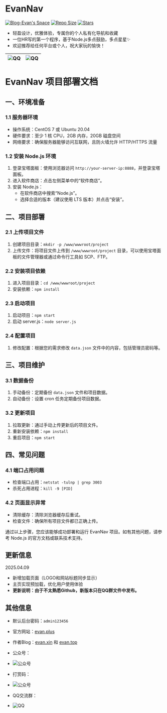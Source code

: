 # EvanNav

[![Blog-Evan's Space](https://img.shields.io/badge/Blog-Evan's%20Space-black?logo=blog&color=blueviolet)](https://evan.xin)
[![Repo Size](https://img.shields.io/github/repo-size/EvanTop/EvanNav)](https://github.com/EvanTop/EvanNav)
[![Stars](https://img.shields.io/github/stars/EvanTop/EvanNav)](https://github.com/EvanTop/EvanNav/stargazers)


- 轻盈设计，优雅体验，专属你的个人私有化导航和收藏  
- 一位HR写的第一个程序，基于Node.js多点鼓励，多点星星✨  
- 欢迎推荐给任何平台或个人，祝大家玩的愉快！

|![QQ](https://i.imgur.com/zGqbG1s.png)|![QQ](https://i.imgur.com/K94PINK.png)|
| ---      | ---       |

# EvanNav 项目部署文档

## 一、环境准备

### 1.1 服务器环境
- 操作系统：CentOS 7 或 Ubuntu 20.04
- 硬件要求：至少 1 核 CPU，2GB 内存，20GB 磁盘空间
- 网络要求：确保服务器能够访问互联网，且防火墙允许 HTTP/HTTPS 流量

### 1.2 安装 Node.js 环境
1. 登录宝塔面板：使用浏览器访问 `http://your-server-ip:8888`，并登录宝塔面板。
2. 进入软件商店：点击左侧菜单中的“软件商店”。
3. 安装 Node.js：
   - 在软件商店中搜索“Node.js”。
   - 选择合适的版本（建议使用 LTS 版本）并点击“安装”。

## 二、项目部署

### 2.1 上传项目文件
1. 创建项目目录：`mkdir -p /www/wwwroot/project`
2. 上传文件：将项目文件上传到 `/www/wwwroot/project` 目录，可以使用宝塔面板的文件管理器或通过命令行工具如 SCP、FTP。

### 2.2 安装项目依赖
1. 进入项目目录：`cd /www/wwwroot/project`
2. 安装依赖：`npm install`

### 2.3 启动项目
1. 启动项目：`npm start`
2. 启动 server.js：`node server.js`

### 2.4 配置项目
1. 修改配置：根据您的需求修改 `data.json` 文件中的内容，包括管理员密码等。

## 三、项目维护

### 3.1 数据备份
1. 手动备份：定期备份 `data.json` 文件和项目数据。
2. 自动备份：设置 cron 任务定期备份项目数据。

### 3.2 更新项目
1. 拉取更新：通过手动上传更新后的项目文件。
2. 重新安装依赖：`npm install`
3. 重启项目：`npm start`

## 四、常见问题

### 4.1 端口占用问题
- 检查端口占用：`netstat -tulnp | grep 3003`
- 杀死占用进程：`kill -9 [PID]`

### 4.2 页面显示异常
- 清除缓存：清除浏览器缓存后重试。
- 检查文件：确保所有项目文件都已正确上传。

通过以上步骤，您应该能够成功部署和运行 EvanNav 项目。如有其他问题，请参考 Node.js 的官方文档或联系技术支持。

## 更新信息
2025.04.09
- 新增加载页面（LOGO和网站标题同步显示）
- 主页实现预加载，优化用户使用体验
- **更新说明：由于不太熟悉Github，新版本只在QQ群文件中发布。**

## 其他信息
- 默认后台密码：`admin123456`
- 官方网站：[evan.plus](https://evan.plus) 
- 作者Blog：[evan.xin](https://evan.xin) 和 [evan.top](https://evan.top)

- 公众号：
- ![公众号](https://www.evan.xin/wp-content/uploads/2025/04/111.png)
- 打赏码：
- ![公众号](https://www.evan.xin/wp-content/uploads/2025/04/388-e1744121248572.png)
- QQ交流群：
- ![QQ](https://www.evan.xin/wp-content/uploads/2025/04/00000-e1744123000122.png)




